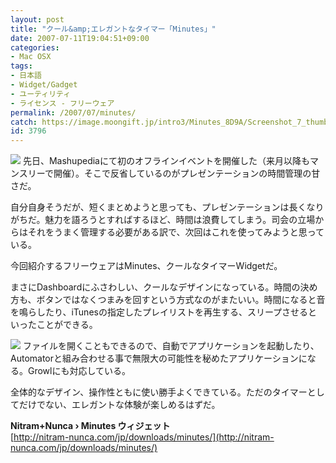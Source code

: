 ```yaml
---
layout: post
title: "クール&amp;エレガントなタイマー「Minutes」"
date: 2007-07-11T19:04:51+09:00
categories:
- Mac OSX
tags: 
- 日本語
- Widget/Gadget
- ユーティリティ
- ライセンス - フリーウェア
permalink: /2007/07/minutes/
catch: https://image.moongift.jp/intro3/Minutes_8D9A/Screenshot_7_thumb1.png
id: 3796
---
```

[![](https://image.moongift.jp/intro3/Minutes_8D9A/Screenshot_6_thumb1.png)](https://image.moongift.jp/intro3/Minutes_8D9A/Screenshot_63.png) 先日、Mashupediaにて初のオフラインイベントを開催した（来月以降もマンスリーで開催）。そこで反省しているのがプレゼンテーションの時間管理の甘さだ。   
  
自分自身そうだが、短くまとめようと思っても、プレゼンテーションは長くなりがちだ。魅力を語ろうとすればするほど、時間は浪費してしまう。司会の立場からはそれをうまく管理する必要がある訳で、次回はこれを使ってみようと思っている。   
  
今回紹介するフリーウェアはMinutes、クールなタイマーWidgetだ。   
  
<!--more-->  
  
まさにDashboardにふさわしい、クールなデザインになっている。時間の決め方も、ボタンではなくつまみを回すという方式なのがまたいい。時間になると音を鳴らしたり、iTunesの指定したプレイリストを再生する、スリープさせるといったことができる。   
  
[![](https://image.moongift.jp/intro3/Minutes_8D9A/Screenshot_7_thumb1.png)](https://image.moongift.jp/intro3/Minutes_8D9A/Screenshot_73.png) ファイルを開くこともできるので、自動でアプリケーションを起動したり、Automatorと組み合わせる事で無限大の可能性を秘めたアプリケーションになる。Growlにも対応している。   
  
全体的なデザイン、操作性ともに使い勝手よくできている。ただのタイマーとしてだけでない、エレガントな体験が楽しめるはずだ。   
  
**Nitram+Nunca › Minutes ウィジェット**  
[http://nitram-nunca.com/jp/downloads/minutes/](http://nitram-nunca.com/jp/downloads/minutes/)